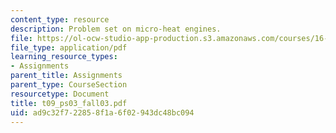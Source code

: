 ```yaml
---
content_type: resource
description: Problem set on micro-heat engines.
file: https://ol-ocw-studio-app-production.s3.amazonaws.com/courses/16-01-unified-engineering-i-ii-iii-iv-fall-2005-spring-2006/ad9c32f722858f1a6f02943dc48bc094_t09_ps03_fall03.pdf
file_type: application/pdf
learning_resource_types:
- Assignments
parent_title: Assignments
parent_type: CourseSection
resourcetype: Document
title: t09_ps03_fall03.pdf
uid: ad9c32f7-2285-8f1a-6f02-943dc48bc094
---
```

